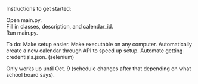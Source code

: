 Instructions to get started:  
  
Open main.py.  
Fill in classes, description, and calendar_id.  
Run main.py.

To do:
Make setup easier.
Make executable on any computer.
Automatically create a new calendar through API to speed up setup.
Automate getting credentials.json. (selenium)

Only works up until Oct. 9 (schedule changes after that depending on what school board says).
